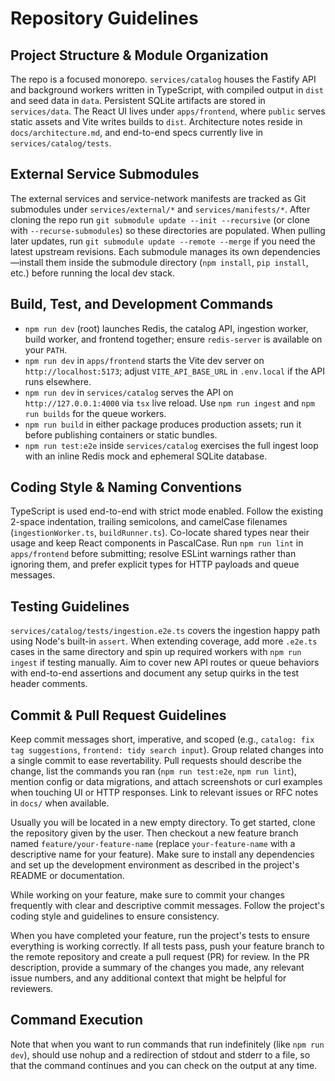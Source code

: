 # Repository Guidelines

## Project Structure & Module Organization
The repo is a focused monorepo. `services/catalog` houses the Fastify API and background workers written in TypeScript, with compiled output in `dist` and seed data in `data`. Persistent SQLite artifacts are stored in `services/data`. The React UI lives under `apps/frontend`, where `public` serves static assets and Vite writes builds to `dist`. Architecture notes reside in `docs/architecture.md`, and end-to-end specs currently live in `services/catalog/tests`.

## External Service Submodules
The external services and service-network manifests are tracked as Git submodules under `services/external/*` and `services/manifests/*`. After cloning the repo run `git submodule update --init --recursive` (or clone with `--recurse-submodules`) so these directories are populated. When pulling later updates, run `git submodule update --remote --merge` if you need the latest upstream revisions. Each submodule manages its own dependencies—install them inside the submodule directory (`npm install`, `pip install`, etc.) before running the local dev stack.

## Build, Test, and Development Commands
- `npm run dev` (root) launches Redis, the catalog API, ingestion worker, build worker, and frontend together; ensure `redis-server` is available on your `PATH`.
- `npm run dev` in `apps/frontend` starts the Vite dev server on `http://localhost:5173`; adjust `VITE_API_BASE_URL` in `.env.local` if the API runs elsewhere.
- `npm run dev` in `services/catalog` serves the API on `http://127.0.0.1:4000` via `tsx` live reload. Use `npm run ingest` and `npm run builds` for the queue workers.
- `npm run build` in either package produces production assets; run it before publishing containers or static bundles.
- `npm run test:e2e` inside `services/catalog` exercises the full ingest loop with an inline Redis mock and ephemeral SQLite database.

## Coding Style & Naming Conventions
TypeScript is used end-to-end with strict mode enabled. Follow the existing 2-space indentation, trailing semicolons, and camelCase filenames (`ingestionWorker.ts`, `buildRunner.ts`). Co-locate shared types near their usage and keep React components in PascalCase. Run `npm run lint` in `apps/frontend` before submitting; resolve ESLint warnings rather than ignoring them, and prefer explicit types for HTTP payloads and queue messages.

## Testing Guidelines
`services/catalog/tests/ingestion.e2e.ts` covers the ingestion happy path using Node's built-in `assert`. When extending coverage, add more `.e2e.ts` cases in the same directory and spin up required workers with `npm run ingest` if testing manually. Aim to cover new API routes or queue behaviors with end-to-end assertions and document any setup quirks in the test header comments.

## Commit & Pull Request Guidelines
Keep commit messages short, imperative, and scoped (e.g., `catalog: fix tag suggestions`, `frontend: tidy search input`). Group related changes into a single commit to ease revertability. Pull requests should describe the change, list the commands you ran (`npm run test:e2e`, `npm run lint`), mention config or data migrations, and attach screenshots or curl examples when touching UI or HTTP responses. Link to relevant issues or RFC notes in `docs/` when available.

Usually you will be located in a new empty directory. To get started, clone the repository given by the user. Then checkout a new feature branch named `feature/your-feature-name` (replace `your-feature-name` with a descriptive name for your feature). Make sure to install any dependencies and set up the development environment as described in the project's README or documentation.

While working on your feature, make sure to commit your changes frequently with clear and descriptive commit messages. Follow the project's coding style and guidelines to ensure consistency.

When you have completed your feature, run the project's tests to ensure everything is working correctly. If all tests pass, push your feature branch to the remote repository and create a pull request (PR) for review. In the PR description, provide a summary of the changes you made, any relevant issue numbers, and any additional context that might be helpful for reviewers.

## Command Execution 
Note that when you want to run commands that run indefinitely (like `npm run dev`), should use nohup and a redirection of stdout and stderr to a file, so that the command continues and you can check on the output at any time. 

